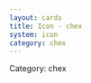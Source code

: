 ```yaml
---
layout: cards
title: Icon - chex
system: icon
category: chex
---
```

<div class="alert alert-secondary mb-4"><span class="i18n innerHTML-category">Category: </span><span class="i18n innerHTML-cat-chex">chex</span></div>
